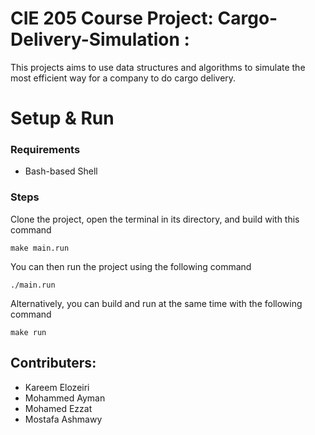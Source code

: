 # CIE 205 Course Project: Cargo-Delivery-Simulation :
  This projects aims to use data structures and algorithms to simulate the most efficient way for a company to do cargo delivery.

# Setup & Run
### Requirements
* Bash-based Shell

### Steps
Clone the project, open the terminal in its directory, and build with this command
```
make main.run
```
You can then run the project using the following command
```
./main.run
```
Alternatively, you can build and run at the same time with the following command
```
make run
```

## Contributers:
- Kareem Elozeiri
- Mohammed Ayman
- Mohamed Ezzat
- Mostafa Ashmawy 
